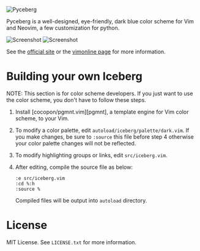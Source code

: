 ![Pyceberg](https://cocopon.github.io/iceberg.vim/assets/github/20180804/cover.png)

Pyceberg is a well-designed, eye-friendly, dark blue color scheme for Vim and Neovim, a few customization for python.

![Screenshot](https://github.com/vim_item/pyceberg/images/screenshot1.png)
![Screenshot](https://github.com/vim_item/pyceberg/images/screenshot2.png)

See the [official site](https://cocopon.github.io/iceberg.vim/) or the
[vimonline page](https://www.vim.org/scripts/script.php?script_id=4820) for more information.

# Building your own Iceberg
NOTE: This section is for color scheme developers. If you just want to use the
color scheme, you don't have to follow these steps.

1. Install [cocopon/pgmnt.vim][pgmnt], a template engine for Vim color scheme,
   to your Vim.

2. To modify a color palette, edit `autoload/iceberg/palette/dark.vim`. If you
   make changes, be sure to `:source` this file before step 4 otherwise your
   color palette changes will not be reflected.

3. To modify highlighting groups or links, edit `src/iceberg.vim`.

4. After editing, compile the source file as below:

   ```vim
   :e src/iceberg.vim
   :cd %:h
   :source %
   ```

   Compiled files will be output into `autoload` directory.


# License
MIT License. See `LICENSE.txt` for more information.

